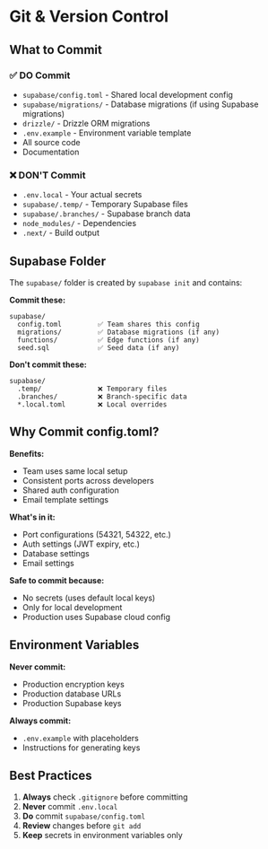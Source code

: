 # Git & Version Control

## What to Commit

### ✅ DO Commit
- `supabase/config.toml` - Shared local development config
- `supabase/migrations/` - Database migrations (if using Supabase migrations)
- `drizzle/` - Drizzle ORM migrations
- `.env.example` - Environment variable template
- All source code
- Documentation

### ❌ DON'T Commit
- `.env.local` - Your actual secrets
- `supabase/.temp/` - Temporary Supabase files
- `supabase/.branches/` - Supabase branch data
- `node_modules/` - Dependencies
- `.next/` - Build output

## Supabase Folder

The `supabase/` folder is created by `supabase init` and contains:

**Commit these:**
```
supabase/
  config.toml         ✅ Team shares this config
  migrations/         ✅ Database migrations (if any)
  functions/          ✅ Edge functions (if any)
  seed.sql            ✅ Seed data (if any)
```

**Don't commit these:**
```
supabase/
  .temp/              ❌ Temporary files
  .branches/          ❌ Branch-specific data
  *.local.toml        ❌ Local overrides
```

## Why Commit config.toml?

**Benefits:**
- Team uses same local setup
- Consistent ports across developers
- Shared auth configuration
- Email template settings

**What's in it:**
- Port configurations (54321, 54322, etc.)
- Auth settings (JWT expiry, etc.)
- Database settings
- Email settings

**Safe to commit because:**
- No secrets (uses default local keys)
- Only for local development
- Production uses Supabase cloud config

## Environment Variables

**Never commit:**
- Production encryption keys
- Production database URLs
- Production Supabase keys

**Always commit:**
- `.env.example` with placeholders
- Instructions for generating keys

## Best Practices

1. **Always** check `.gitignore` before committing
2. **Never** commit `.env.local`
3. **Do** commit `supabase/config.toml`
4. **Review** changes before `git add`
5. **Keep** secrets in environment variables only
